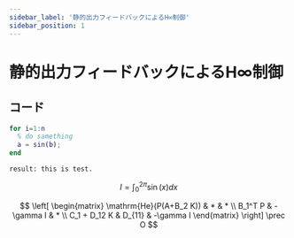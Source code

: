 ```yaml
---
sidebar_label: '静的出力フィードバックによるH∞制御'
sidebar_position: 1
---
```


# 静的出力フィードバックによるH∞制御

## コード
```matlab title="sample.m"
for i=1:n
  % do samething
  a = sin(b);
end
```

```
result: this is test.
```

$$
I = \int_0^{2\pi} \sin(x) dx
$$

$$
\left[
\begin{matrix}
\mathrm{He}(P(A+B_2 K)) & * & * \\
B_1^T P & -\gamma I & * \\
C_1 + D_12 K & D_{11} & -\gamma I
\end{matrix}
\right]
\prec O
$$
